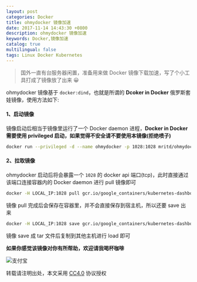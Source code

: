 ```yaml
---
layout: post
categories: Docker
title: ohmydocker 镜像加速
date: 2017-11-14 14:43:30 +0800
description: ohmydocker 镜像加速
keywords: Docker,镜像加速
catalog: true
multilingual: false
tags: Linux Docker Kubernetes
---
```


> 国外一直有台服务器闲置，准备用来做 Docker 镜像下载加速，写了个小工具打成了镜像放了出来 😀

ohmydocker 镜像基于 `docker:dind`，也就是所谓的 **Dcoker in Docker** 俄罗斯套娃镜像，使用方法如下:

#### 1、启动镜像

镜像启动后相当于镜像里运行了一个 Docker daemon 进程，**Docker in Docker 需要使用 privileged 启动，如果觉得不安全请不要使用本镜像(拒绝喷子)**

``` sh
docker run --privileged -d --name ohmydocker -p 1028:1028 mritd/ohmydocker
```

#### 2、拉取镜像

ohmydocker 启动后将会暴露一个 `1028` 的 docker api 端口(tcp)，此时直接通过该端口连接容器内的 Docker daemon 进行 pull 镜像即可

``` sh
docker -H LOCAL_IP:1028 pull gcr.io/google_containers/kubernetes-dashboard-init-amd64:v1.0.1
```

镜像 pull 完成后会保存在容器里，并不会直接保存到宿主机，所以还要 save 出来

``` sh
docker -H LOCAL_IP:1028 save gcr.io/google_containers/kubernetes-dashboard-init-amd64:v1.0.1 > kubernetes-dashboard-init-amd64.tar
```

镜像 save 成 tar 文件后复制到其他主机进行 load 即可

**如果你感觉该镜像对你有所帮助，欢迎请我喝杯咖啡**

![支付宝](https://mritd.b0.upaiyun.com/markdown/zhifubao.png)


转载请注明出处，本文采用 [CC4.0](http://creativecommons.org/licenses/by-nc-nd/4.0/) 协议授权
